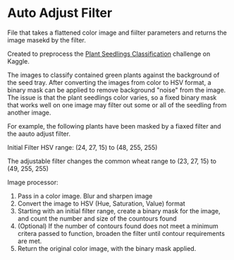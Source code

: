 # Auto Adjust Filter

File that takes a flattened color image and fiilter parameters
and returns the image masekd by the filter.

Created to preprocess the [Plant Seedlings Classification](https://www.kaggle.com/c/plant-seedlings-classification) challenge on Kaggle. 

The images to classify contained green plants against the background of the seed tray. After converting the images from color to HSV format, a binary mask can be applied to remove background "noise" from the image. The issue is that the plant seedlings color varies, so a fixed binary mask that works well on one image may filter out some or all of the seedling from another image.

For example, the following plants have been masked by a fiaxed filter and the aauto adjust filter.

Initial Filter HSV range: (24, 27, 15) to (48, 255, 255)



The adjustable filter changes the common wheat range to (23, 27, 15) to (49, 255, 255)

Image processor:
1) Pass in a color image. Blur and sharpen image
2) Convert the image to HSV (Hue, Saturation, Value) format
2) Starting with an initial filter range, create a binary mask 
    for the image, and count the number and size of the 
    countours found
3) (Optional) If the number of contours found does not meet a minimum
    critera passed to function, broaden the filter until contour requirements 
    are met.
4) Return the original color image, with the binary mask applied.
